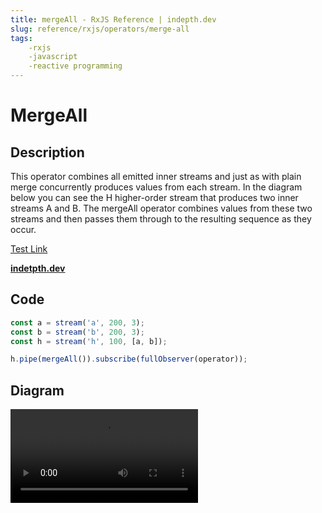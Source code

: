 ```yaml
---
title: mergeAll - RxJS Reference | indepth.dev
slug: reference/rxjs/operators/merge-all
tags:
    -rxjs 
    -javascript 
    -reactive programming
---
```


# MergeAll

## Description

This operator combines all emitted inner streams and just as with plain merge concurrently produces values from each
stream. In the diagram below you can see the H higher-order stream that produces two inner streams A and B. The mergeAll
operator combines values from these two streams and then passes them through to the resulting sequence as they occur.

<a href="/">Test Link</a>

**[indetpth.dev](https://indepth.dev)**

## Code

```javascript
const a = stream('a', 200, 3);
const b = stream('b', 200, 3);
const h = stream('h', 100, [a, b]);

h.pipe(mergeAll()).subscribe(fullObserver(operator));
```

## Diagram

<video>
    <source src="https://images.indepth.dev/references/rxjs/throttle-time-leading-false.mp4" type="video/mp4">
</video>






